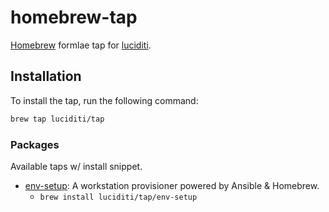 # homebrew-tap
[Homebrew](https://brew.sh) formlae tap for [luciditi](https://github.com/luciditi/).

## Installation
To install the tap, run the following command:
```sh
brew tap luciditi/tap
```

### Packages
Available taps w/ install snippet.

- [env-setup](https://github.com/Luciditi/env-setup): A workstation provisioner powered by Ansible & Homebrew. 
  - `brew install luciditi/tap/env-setup`  
